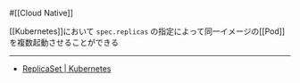 #[[Cloud Native]]

[[Kubernetes]]において `spec.replicas` の指定によって同一イメージの[[Pod]]を複数起動させることができる

---

- [ReplicaSet | Kubernetes](https://kubernetes.io/docs/concepts/workloads/controllers/replicaset/)